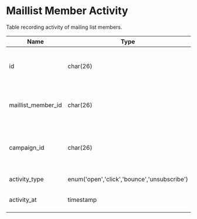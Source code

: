# Maillist Member Activity

Table recording activity of mailing list members.

| Name               | Type                                        | Key | Comment                                       |
|--------------------|---------------------------------------------|-----|-----------------------------------------------|
| id                 | char(26)                                    | PRI | ULID identifier for the activity record       |
| maillist_member_id | char(26)                                    |     | ULID of the member performing the activity    |
| campaign_id        | char(26)                                    |     | ULID of the campaign related to this activity |
| activity_type      | enum('open','click','bounce','unsubscribe') |     | Type of activity                              |
| activity_at        | timestamp                                   |     | Timestamp of the activity                     |
